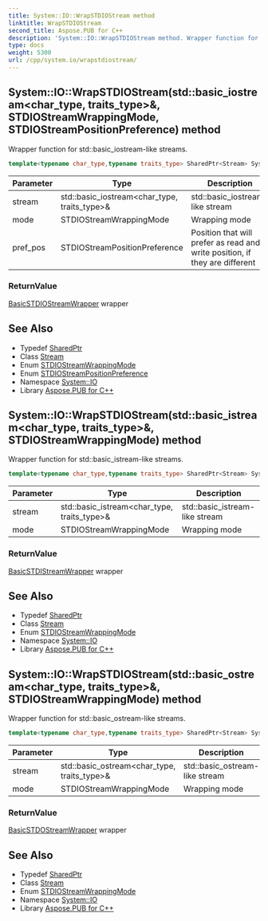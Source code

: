 ```yaml
---
title: System::IO::WrapSTDIOStream method
linktitle: WrapSTDIOStream
second_title: Aspose.PUB for C++
description: 'System::IO::WrapSTDIOStream method. Wrapper function for std::basic_iostream-like streams in C++.'
type: docs
weight: 5300
url: /cpp/system.io/wrapstdiostream/
---
```

## System::IO::WrapSTDIOStream(std::basic_iostream\<char_type, traits_type\>\&, STDIOStreamWrappingMode, STDIOStreamPositionPreference) method


Wrapper function for std::basic_iostream-like streams.

```cpp
template<typename char_type,typename traits_type> SharedPtr<Stream> System::IO::WrapSTDIOStream(std::basic_iostream<char_type, traits_type> &stream, STDIOStreamWrappingMode mode=STDIOStreamWrappingMode::Binary, STDIOStreamPositionPreference pref_pos=STDIOStreamPositionPreference::Zero)
```


| Parameter | Type | Description |
| --- | --- | --- |
| stream | std::basic_iostream\<char_type, traits_type\>\& | std::basic_iostream-like stream |
| mode | STDIOStreamWrappingMode | Wrapping mode |
| pref_pos | STDIOStreamPositionPreference | Position that will prefer as read and write position, if they are different |

### ReturnValue

[BasicSTDIOStreamWrapper](../basicstdiostreamwrapper/) wrapper

## See Also

* Typedef [SharedPtr](../../system/sharedptr/)
* Class [Stream](../stream/)
* Enum [STDIOStreamWrappingMode](../stdiostreamwrappingmode/)
* Enum [STDIOStreamPositionPreference](../stdiostreampositionpreference/)
* Namespace [System::IO](../)
* Library [Aspose.PUB for C++](../../)
## System::IO::WrapSTDIOStream(std::basic_istream\<char_type, traits_type\>\&, STDIOStreamWrappingMode) method


Wrapper function for std::basic_istream-like streams.

```cpp
template<typename char_type,typename traits_type> SharedPtr<Stream> System::IO::WrapSTDIOStream(std::basic_istream<char_type, traits_type> &stream, STDIOStreamWrappingMode mode=STDIOStreamWrappingMode::Binary)
```


| Parameter | Type | Description |
| --- | --- | --- |
| stream | std::basic_istream\<char_type, traits_type\>\& | std::basic_istream-like stream |
| mode | STDIOStreamWrappingMode | Wrapping mode |

### ReturnValue

[BasicSTDIStreamWrapper](../basicstdistreamwrapper/) wrapper

## See Also

* Typedef [SharedPtr](../../system/sharedptr/)
* Class [Stream](../stream/)
* Enum [STDIOStreamWrappingMode](../stdiostreamwrappingmode/)
* Namespace [System::IO](../)
* Library [Aspose.PUB for C++](../../)
## System::IO::WrapSTDIOStream(std::basic_ostream\<char_type, traits_type\>\&, STDIOStreamWrappingMode) method


Wrapper function for std::basic_ostream-like streams.

```cpp
template<typename char_type,typename traits_type> SharedPtr<Stream> System::IO::WrapSTDIOStream(std::basic_ostream<char_type, traits_type> &stream, STDIOStreamWrappingMode mode=STDIOStreamWrappingMode::Binary)
```


| Parameter | Type | Description |
| --- | --- | --- |
| stream | std::basic_ostream\<char_type, traits_type\>\& | std::basic_ostream-like stream |
| mode | STDIOStreamWrappingMode | Wrapping mode |

### ReturnValue

[BasicSTDOStreamWrapper](../basicstdostreamwrapper/) wrapper

## See Also

* Typedef [SharedPtr](../../system/sharedptr/)
* Class [Stream](../stream/)
* Enum [STDIOStreamWrappingMode](../stdiostreamwrappingmode/)
* Namespace [System::IO](../)
* Library [Aspose.PUB for C++](../../)
